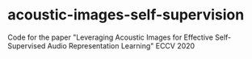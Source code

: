 # acoustic-images-self-supervision
Code for the paper "Leveraging Acoustic Images for Effective Self-Supervised Audio Representation Learning" ECCV 2020
